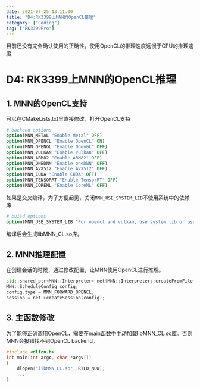 ```yaml
---
date: 2021-07-25 13:11:00
title: "D4:RK3399上MNN的OpenCL推理"
category: ["Coding"]
tag: ["RK3399Pro"]
---
```


目前还没有完全确认使用的正确性，使用OpenCL的推理速度远慢于CPU的推理速度


# D4: RK3399上MNN的OpenCL推理

## 1. MNN的OpenCL支持

可以在CMakeLists.txt里直接修改，打开OpenCL支持

```cmake
# backend options
option(MNN_METAL "Enable Metal" OFF)
option(MNN_OPENCL "Enable OpenCL" ON)
option(MNN_OPENGL "Enable OpenGL" OFF)
option(MNN_VULKAN "Enable Vulkan" OFF)
option(MNN_ARM82 "Enable ARM82" OFF)
option(MNN_ONEDNN "Enable oneDNN" OFF)
option(MNN_AVX512 "Enable AVX512" OFF)
option(MNN_CUDA "Enable CUDA" OFF)
option(MNN_TENSORRT "Enable TensorRT" OFF)
option(MNN_COREML "Enable CoreML" OFF)
```

如果是交叉编译，为了方便起见，关闭`MNN_USE_SYSTEM_LIB`不使用系统中的依赖库

```cmake
# build options
option(MNN_USE_SYSTEM_LIB "For opencl and vulkan, use system lib or use dlopen" OFF)
```

编译后会生成libMNN_CL.so库。

## 2. MNN推理配置

在创建会话的时候，通过修改配置，让MNN使用OpenCL进行推理。

```c++
std::shared_ptr<MNN::Interpreter> net(MNN::Interpreter::createFromFile(_param_path.c_str()));
MNN::ScheduleConfig config;
config.type = MNN_FORWARD_OPENCL; 
session = net->createSession(config);
```

## 3. 主函数修改

为了能够正确调用OpenCL，需要在main函数中手动加载libMNN_CL.so库。否则MNN会报错找不到OpenCL backend。

```c++
#include <dlfcn.h>
int main(int argc, char *argv[])
{
    dlopen("libMNN_CL.so", RTLD_NOW);
    ...
}
```




